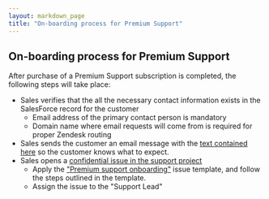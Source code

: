 ```yaml
---
layout: markdown_page
title: "On-boarding process for Premium Support"
---
```


## On-boarding process for Premium Support

After purchase of a Premium Support subscription is completed, the following steps will take place:

- Sales verifies that the all the necessary contact information exists in the SalesForce record for the customer
   - Email address of the primary contact person is mandatory
   - Domain name where email requests will come from is required for proper Zendesk routing
- Sales sends the customer an email message with the [text contained here](premium_support_message.txt) so the customer knows what to expect.
- Sales opens a [confidential issue in the support project](https://gitlab.com/gitlab-com/support/issues)
   - Apply the ["Premium support onboarding"](https://gitlab.com/gitlab-com/support/blob/master/.gitlab/issue_templates/Premium%20support%20onboarding.md) issue template, and follow the steps outlined in the template.
   - Assign the issue to the "Support Lead"
